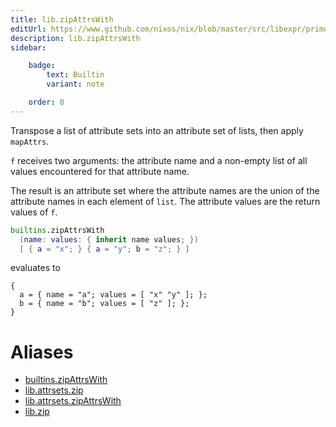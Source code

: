 ```yaml
---
title: lib.zipAttrsWith
editUrl: https://www.github.com/nixos/nix/blob/master/src/libexpr/primops.cc
description: lib.zipAttrsWith
sidebar:

    badge:
        text: Builtin
        variant: note

    order: 8
---
```


Transpose a list of attribute sets into an attribute set of lists,
then apply `mapAttrs`.

`f` receives two arguments: the attribute name and a non-empty
list of all values encountered for that attribute name.

The result is an attribute set where the attribute names are the
union of the attribute names in each element of `list`. The attribute
values are the return values of `f`.

```nix
builtins.zipAttrsWith
  (name: values: { inherit name values; })
  [ { a = "x"; } { a = "y"; b = "z"; } ]
```

evaluates to

```
{
  a = { name = "a"; values = [ "x" "y" ]; };
  b = { name = "b"; values = [ "z" ]; };
}
```


# Aliases

- [builtins.zipAttrsWith](/nix-doc-comments/reference/builtins/builtins-zipattrswith)
- [lib.attrsets.zip](/nix-doc-comments/reference/lib/attrsets/lib-attrsets-zip)
- [lib.attrsets.zipAttrsWith](/nix-doc-comments/reference/lib/attrsets/lib-attrsets-zipattrswith)
- [lib.zip](/nix-doc-comments/reference/lib/lib-zip)


